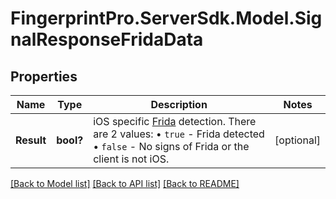 # FingerprintPro.ServerSdk.Model.SignalResponseFridaData
## Properties

Name | Type | Description | Notes
------------ | ------------- | ------------- | -------------
**Result** | **bool?** | iOS specific [Frida](https://frida.re/docs/ios/) detection. There are 2 values: • `true` - Frida detected • `false` - No signs of Frida or the client is not iOS.  | [optional] 

[[Back to Model list]](../README.md#documentation-for-models) [[Back to API list]](../README.md#documentation-for-api-endpoints) [[Back to README]](../README.md)

